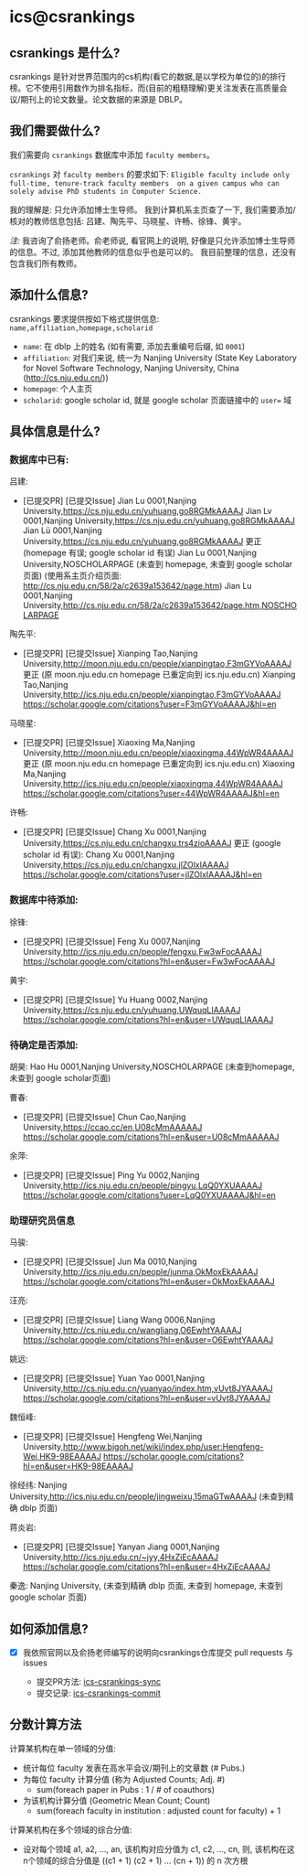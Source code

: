 # ics@csrankings 

## csrankings 是什么?
csrankings 是针对世界范围内的cs机构(看它的数据,是以学校为单位的)的排行榜。它不使用引用数作为排名指标，而(目前的粗糙理解)更关注发表在高质量会议/期刊上的论文数量。论文数据的来源是 DBLP。

## 我们需要做什么?
我们需要向 `csrankings` 数据库中添加 `faculty members`。

`csrankings` 对 `faculty members` 的要求如下:
`Eligible faculty include only full-time, tenure-track faculty members 
on a given campus who can solely advise PhD students in Computer Science.`

我的理解是: 只允许添加博士生导师。
我到计算机系主页查了一下, 我们需要添加/核对的教师信息包括:
吕建、陶先平、马晓星、许畅、徐锋、黄宇。

*注:* 我咨询了俞扬老师。俞老师说, 看官网上的说明, 好像是只允许添加博士生导师的信息。不过, 添加其他教师的信息似乎也是可以的。
我目前整理的信息，还没有包含我们所有教师。

## 添加什么信息?
csrankings 要求提供按如下格式提供信息:
`name,affiliation,homepage,scholarid`
- `name`: 在 dblp 上的姓名 (如有需要, 添加去重编号后缀, 如 `0001`)
- `affiliation`: 对我们来说, 统一为 Nanjing University
(State Key Laboratory for Novel Software Technology, Nanjing University, China (http://cs.nju.edu.cn/))
- `homepage`: 个人主页
- `scholarid`: google scholar id, 就是 google scholar 页面链接中的 `user=` 域

## 具体信息是什么?
### 数据库中已有:

吕建:
- [已提交PR] [已提交Issue]
Jian Lu 0001,Nanjing University,https://cs.nju.edu.cn/yuhuang,go8RGMkAAAAJ
Jian Lv 0001,Nanjing University,https://cs.nju.edu.cn/yuhuang,go8RGMkAAAAJ
Jian Lü 0001,Nanjing University,https://cs.nju.edu.cn/yuhuang,go8RGMkAAAAJ
更正 (homepage 有误; google scholar id 有误)
Jian Lu 0001,Nanjing University,NOSCHOLARPAGE (未查到 homepage, 未查到 google scholar 页面)
(使用系主页介绍页面: http://cs.nju.edu.cn/58/2a/c2639a153642/page.htm)
Jian Lu 0001,Nanjing University,http://cs.nju.edu.cn/58/2a/c2639a153642/page.htm,NOSCHOLARPAGE

陶先平:
- [已提交PR] [已提交Issue]
Xianping Tao,Nanjing University,http://moon.nju.edu.cn/people/xianpingtao,F3mGYVoAAAAJ
更正 (原 moon.nju.edu.cn homepage 已重定向到 ics.nju.edu.cn)
Xianping Tao,Nanjing University,http://ics.nju.edu.cn/people/xianpingtao,F3mGYVoAAAAJ
https://scholar.google.com/citations?user=F3mGYVoAAAAJ&hl=en

马晓星:
- [已提交PR] [已提交Issue]
Xiaoxing Ma,Nanjing University,http://moon.nju.edu.cn/people/xiaoxingma,44WpWR4AAAAJ
更正 (原 moon.nju.edu.cn homepage 已重定向到 ics.nju.edu.cn)
Xiaoxing Ma,Nanjing University,http://ics.nju.edu.cn/people/xiaoxingma,44WpWR4AAAAJ
https://scholar.google.com/citations?user=44WpWR4AAAAJ&hl=en

许畅:
- [已提交PR] [已提交Issue]
Chang Xu 0001,Nanjing University,https://cs.nju.edu.cn/changxu,trs4zioAAAAJ
更正 (google scholar id 有误):
Chang Xu 0001,Nanjing University,https://cs.nju.edu.cn/changxu,jlZOlxIAAAAJ
https://scholar.google.com/citations?user=jlZOlxIAAAAJ&hl=en

### 数据库中待添加:
徐锋:
- [已提交PR] [已提交Issue] 
Feng Xu 0007,Nanjing University,http://ics.nju.edu.cn/people/fengxu,Fw3wFocAAAAJ
https://scholar.google.com/citations?hl=en&user=Fw3wFocAAAAJ

黄宇:
- [已提交PR] [已提交Issue] 
Yu Huang 0002,Nanjing University,https://cs.nju.edu.cn/yuhuang,UWquqLIAAAAJ
https://scholar.google.com/citations?hl=en&user=UWquqLIAAAAJ

### 待确定是否添加:
胡昊:
Hao Hu 0001,Nanjing University,NOSCHOLARPAGE (未查到homepage, 未查到 google scholar页面)

曹春:
- [已提交PR] [已提交Issue] 
Chun Cao,Nanjing University,https://ccao.cc/en,U08cMmAAAAAJ
https://scholar.google.com/citations?hl=en&user=U08cMmAAAAAJ

余萍:
- [已提交PR] [已提交Issue]
Ping Yu 0002,Nanjing University,http://ics.nju.edu.cn/people/pingyu,LqQ0YXUAAAAJ
https://scholar.google.com/citations?user=LqQ0YXUAAAAJ&hl=en

### 助理研究员信息
马骏:
- [已提交PR] [已提交Issue]
Jun Ma 0010,Nanjing University,http://ics.nju.edu.cn/people/junma,OkMoxEkAAAAJ
https://scholar.google.com/citations?hl=en&user=OkMoxEkAAAAJ

汪亮:
- [已提交PR] [已提交Issue] 
Liang Wang 0006,Nanjing University,http://cs.nju.edu.cn/wangliang,O6EwhtYAAAAJ
https://scholar.google.com/citations?hl=en&user=O6EwhtYAAAAJ

姚远:
- [已提交PR] [已提交Issue]
Yuan Yao 0001,Nanjing University,http://cs.nju.edu.cn/yuanyao/index.htm,vUvt8JYAAAAJ
https://scholar.google.com/citations?hl=en&user=vUvt8JYAAAAJ

魏恒峰:
- [已提交PR] [已提交Issue]
Hengfeng Wei,Nanjing University,http://www.bigoh.net/wiki/index.php/user:Hengfeng-Wei,HK9-98EAAAAJ
https://scholar.google.com/citations?hl=en&user=HK9-98EAAAAJ

徐经纬:
Nanjing University,http://ics.nju.edu.cn/people/jingweixu,15maGTwAAAAJ (未查到精确 dblp 页面)

蒋炎岩:
- [已提交PR] [已提交Issue]
Yanyan Jiang 0001,Nanjing University,http://ics.nju.edu.cn/~jyy,4HxZiEcAAAAJ
https://scholar.google.com/citations?hl=en&user=4HxZiEcAAAAJ

秦逸:
Nanjing University, (未查到精确 dblp 页面, 未查到 homepage, 未查到 google scholar 页面)

## 如何添加信息?
- [x] 我依照官网以及俞扬老师编写的说明向csrankings仓库提交 pull requests 与 issues

  - 提交PR方法: [ics-csrankings-sync](https://github.com/hengxin/ics-csrankings/blob/master/ics-csrankings-sync.md)
  - 提交记录: [ics-csrankings-commit](https://github.com/hengxin/ics-csrankings/blob/master/ics-csrankings-commit.md)

## 分数计算方法
计算某机构在单一领域的分值:
- 统计每位 faculty 发表在高水平会议/期刊上的文章数 (# Pubs.)
- 为每位 faculty 计算分值 (称为 Adjusted Counts; Adj. #)
  - sum(foreach paper in Pubs : 1 / # of coauthors)
- 为该机构计算分值 (Geometric Mean Count; Count)
  - sum(foreach faculty in institution : adjusted count for faculty) + 1

计算某机构在多个领域的综合分值:
- 设对每个领域 a1, a2, ..., an, 该机构对应分值为 c1, c2, ..., cn,
则, 该机构在这n个领域的综合分值是 ((c1 + 1) (c2 + 1) ... (cn + 1)) 的 n 次方根
